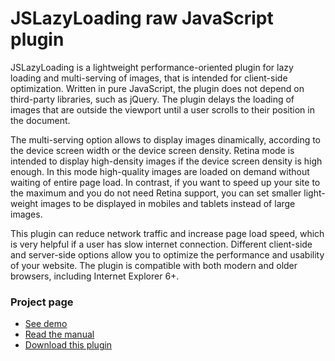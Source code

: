 # JSLazyLoading raw JavaScript plugin
JSLazyLoading is a lightweight performance-oriented plugin for lazy loading and multi-serving of images, that is intended for client-side optimization. Written in pure JavaScript, the plugin does not depend on third-party libraries, such as jQuery. The plugin delays the loading of images that are outside the viewport until a user scrolls to their position in the document.

The multi-serving option allows to display images dinamically, according to the device screen width or the device screen density. Retina mode is intended to display high-density images if the device screen density is high enough. In this mode high-quality images are loaded on demand without waiting of entire page load. In contrast, if you want to speed up your site to the maximum and you do not need Retina support, you can set smaller light-weight images to be displayed in mobiles and tablets instead of large images.

This plugin can reduce network traffic and increase page load speed, which is very helpful if a user has slow internet connection. Different client-side and server-side options allow you to optimize the performance and usability of your website. The plugin is compatible with both modern and older browsers, including Internet Explorer 6+.
### Project page
* [See demo](https://addondev.com/en/extensions/jslazyloading/demo)
* [Read the manual](https://addondev.com/en/extensions/jslazyloading/raw-manual)
* [Download this plugin](https://addondev.com/support/releases/download.php/jslazyloading-raw)
